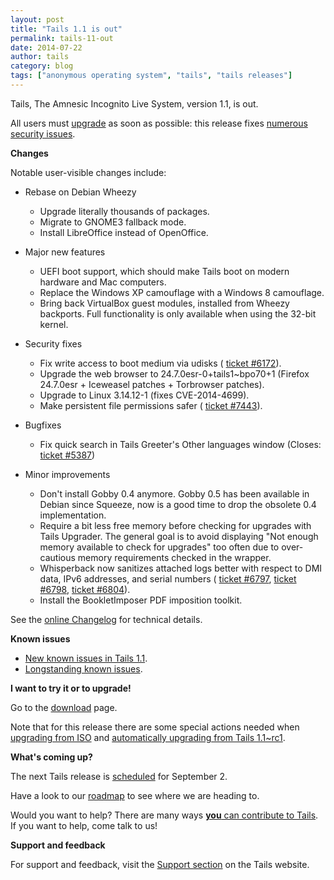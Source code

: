 ```yaml
---
layout: post
title: "Tails 1.1 is out"
permalink: tails-11-out
date: 2014-07-22
author: tails
category: blog
tags: ["anonymous operating system", "tails", "tails releases"]
---
```


Tails, The Amnesic Incognito Live System, version 1.1, is out.

All users must [upgrade](https://tails.boum.org/doc/first_steps/upgrade/) as soon as possible: this release fixes [numerous security issues](https://tails.boum.org/security/Numerous_security_holes_in_1.0.1/).

**Changes**

Notable user-visible changes include:

- Rebase on Debian Wheezy
  - Upgrade literally thousands of packages.
  - Migrate to GNOME3 fallback mode.
  - Install LibreOffice instead of OpenOffice.

- Major new features
  - UEFI boot support, which should make Tails boot on modern hardware and Mac computers.
  - Replace the Windows XP camouflage with a Windows 8 camouflage.
  - Bring back VirtualBox guest modules, installed from Wheezy backports. Full functionality is only available when using the 32-bit kernel.

- Security fixes
  - Fix write access to boot medium via udisks ( [ticket #6172](https://labs.riseup.net/code/issues/6172)).
  - Upgrade the web browser to 24.7.0esr-0+tails1~bpo70+1 (Firefox 24.7.0esr + Iceweasel patches + Torbrowser patches).
  - Upgrade to Linux 3.14.12-1 (fixes CVE-2014-4699).
  - Make persistent file permissions safer ( [ticket #7443](https://labs.riseup.net/code/issues/7443)).

- Bugfixes
  - Fix quick search in Tails Greeter's Other languages window (Closes: [ticket #5387](https://labs.riseup.net/code/issues/5387))

- Minor improvements
  - Don't install Gobby 0.4 anymore. Gobby 0.5 has been available in Debian since Squeeze, now is a good time to drop the obsolete 0.4 implementation.
  - Require a bit less free memory before checking for upgrades with Tails Upgrader. The general goal is to avoid displaying "Not enough memory available to check for upgrades" too often due to over-cautious memory requirements checked in the wrapper.
  - Whisperback now sanitizes attached logs better with respect to DMI data, IPv6 addresses, and serial numbers ( [ticket #6797](https://labs.riseup.net/code/issues/6797), [ticket #6798](https://labs.riseup.net/code/issues/6798), [ticket #6804](https://labs.riseup.net/code/issues/6804)).
  - Install the BookletImposer PDF imposition toolkit.

See the [online Changelog](https://git-tails.immerda.ch/tails/plain/debian/changelog) for technical details.

**Known issues**

- [New known issues in Tails 1.1](https://tails.boum.org/news/version_1.1/#index2h1).
- [Longstanding known issues](https://tails.boum.org/support/known_issues/).

**I want to try it or to upgrade!**

Go to the [download](https://tails.boum.org/download/) page.

Note that for this release there are some special actions needed when [upgrading from ISO](https://tails.boum.org/news/version_1.1/#index5h1) and [automatically upgrading from Tails 1.1~rc1](https://tails.boum.org/news/version_1.1/#index6h1).

**What's coming up?**

The next Tails release is [scheduled](https://tails.boum.org/contribute/calendar/) for September 2.

Have a look to our [roadmap](https://labs.riseup.net/code/projects/tails/roadmap) to see where we are heading to.

Would you want to help? There are many ways [**you** can contribute to Tails](https://tails.boum.org/contribute/). If you want to help, come talk to us!

**Support and feedback**

For support and feedback, visit the [Support section](https://tails.boum.org/support/) on the Tails website.

